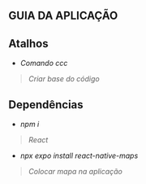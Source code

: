 ## GUIA DA APLICAÇÃO
## Atalhos
* *Comando ccc*
> *Criar base do código*

## Dependências
* *npm i*
> *React*

* *npx expo install react-native-maps*
> *Colocar mapa na aplicação*
